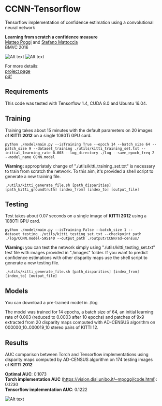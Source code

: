 # CCNN-Tensorflow

Tensorflow implementation of confidence estimation using a convolutional neural network

**Learning from scratch a confidence measure**  
[Matteo Poggi](https://vision.disi.unibo.it/~mpoggi/) and [Stefano Mattoccia](https://vision.disi.unibo.it/~smatt/Site/Home.html)   
BMVC 2016


![Alt text](https://github.com/fabiotosi92/CCNN-Tensorflow/blob/master/images/disparity/ad-census/000020_LR.png?raw=true "disparity")
![Alt text](https://github.com/fabiotosi92/CCNN-Tensorflow/blob/master/output/CCNN/ad-census/000020_LR.png?raw=true "confidence CCNN")


For more details:  
[project page](https://vision.disi.unibo.it/~mpoggi/code.html)  
[pdf](https://vision.disi.unibo.it/~mpoggi/papers/bmvc2016.pdf)  

## Requirements
This code was tested with Tensorflow 1.4, CUDA 8.0 and Ubuntu 16.04.  

## Training

Training takes about 15 minutes with the default parameters on 20 images of **KITTI 2012** on a single 1080Ti GPU card. 

```shell
python ./model/main.py --isTraining True --epoch 14 --batch_size 64 --patch_size 9 --dataset_training ./utils/kitti_training_set.txt --initial_learning_rate 0.003 --log_directory ./log --save_epoch_freq 2 --model_name CCNN.model 
```

**Warning:** appropriately change of "./utils/kitti_training_set.txt" is necessary to train from scratch the network. To this aim, it's provided a shell script to generate a new training file. 

```shell
./utils/kitti_generate_file.sh [path_disparities] [path_kitti_groundtruth] [index_from] [index_to] [output_file]
```

## Testing 

Test takes about 0.07 seconds on a single image of **KITTI 2012**  using a 1080Ti GPU card. 

```shell
python ./model/main.py --isTraining False --batch_size 1 --dataset_testing ./utils/kitti_testing_set.txt --checkpoint_path ./log/CCNN.model-595140 --output_path ./output/CCNN/ad-census/

```
**Warning:** you can test the network simply using "./utils/kitti_testing_set.txt" test file with images provided in "./images" folder. If you want to predict confidence estimations with other disparity maps use the shell script to generate a new testing file. 

```shell
./utils/kitti_generate_file.sh [path_disparities] [index_from] [index_to] [output_file]

```

## Models

You can download a pre-trained model in ./log

The model was trained for 14 epochs, a batch size of 64, an initial learning rate of 0.003 (reduced to 0.0003 after 10 epochs) and patches of 9x9 extracted from 20 disparity maps computed with AD-CENSUS algorithm on 000000_10..000019_10 stereo pairs of KITTI 12.

## Results

AUC comparison between Torch and Tensorflow implementations using disparity maps computed by AD-CENSUS algorithm on 174 testing images of **KITTI 2012**

**Optimal AUC**: 0.1073  
**Torch implementation AUC** (https://vision.disi.unibo.it/~mpoggi/code.html): 0.1230  
**Tensorflow implementation AUC**: 0.1222

![Alt text](https://github.com/fabiotosi92/CCNN-Tensorflow/blob/master/output/auc.png?raw=true "auc")

